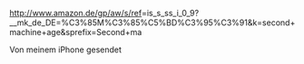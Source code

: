 <a href="http://www.amazon.de/gp/aw/s/ref" rel="noopener" class="external-link" target="_blank" style="color:#00e9ff;"><u>http://www.amazon.de/gp/aw/s/ref</u></a><span style="color:#000ff;">=is_s_ss_i_0_9?__mk_de_DE=%C3%85M%C3%85%C5%BD%C3%95%C3%91&k=second+machine+age&sprefix=Second+ma</span>


<span style="color:#000ff;">Von meinem iPhone gesendet</span>